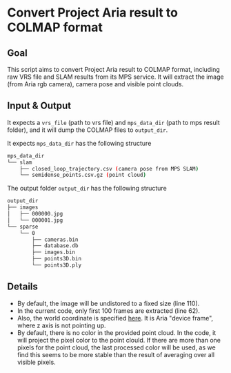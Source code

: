 # Convert Project Aria result to COLMAP format

## Goal
This script aims to convert Project Aria result to COLMAP format, including raw VRS file and SLAM results from its MPS service. It will extract the image (from Aria rgb camera), camera pose and visible point clouds. 

## Input & Output
It expects a `vrs_file` (path to vrs file) and `mps_data_dir` (path to mps result folder), 
and it will dump the COLMAP files to `output_dir`.  

It expects `mps_data_dir` has the following structure
```bash
mps_data_dir
└── slam
    ├── closed_loop_trajectory.csv (camera pose from MPS SLAM)
    └── semidense_points.csv.gz (point cloud)
```
The output folder `output_dir` has the following structure
```bash
output_dir
├── images
│   ├── 000000.jpg
│   └── 000001.jpg
└── sparse
    └── 0
        ├── cameras.bin
        ├── database.db
        ├── images.bin
        ├── points3D.bin
        └── points3D.ply
```

## Details
- By default, the image will be undistored to a fixed size (line 110).
- In the current code, only first 100 frames are extracted (line 62). 
- Also, the world coordinate is specified [here](https://facebookresearch.github.io/projectaria_tools/docs/data_formats/coordinate_convention/3d_coordinate_frame_convention). It is Aria "device frame", where z axis is not pointing up. 
- By default, there is no color in the provided point cloud. In the code, it will project the pixel color to the point clould. If there are more than one pixels for the point cloud, the last processed color will be used, as we find this seems to be more stable than the result of averaging over all visible pixels.



